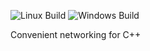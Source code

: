 ![Linux Build](https://github.com/motis-project/net/workflows/Linux%20Build/badge.svg)
![Windows Build](https://github.com/motis-project/net/workflows/Windows%20Build/badge.svg)

Convenient networking for C++
